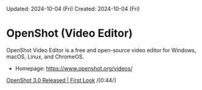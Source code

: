 Updated: 2024-10-04 (Fri)
Created: 2024-10-04 (Fri)

# OpenShot (Video Editor)
OpenShot Video Editor is a free and open-source video editor for Windows, macOS, Linux, and ChromeOS.
- Homepage: https://www.openshot.org/videos/

[OpenShot 3.0 Released | First Look](https://youtu.be/JHiDOBWXQH8?si=Ug2crgvZX9dJnXiK) /[0:44/]
